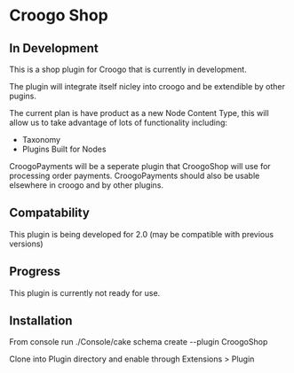 # Croogo Shop 

## In Development

This is a shop plugin for Croogo that is currently in development.

The plugin will integrate itself nicley into croogo and be extendible by other pugins.

The current plan is have product as a new Node Content Type, this will allow us to take advantage of lots of functionality including:

- Taxonomy
- Plugins Built for Nodes

CroogoPayments will be a seperate plugin that CroogoShop will use for processing order payments. CroogoPayments should also be usable elsewhere in croogo and by other plugins. 

## Compatability

This plugin is being developed for 2.0 (may be compatible with previous versions)

## Progress

This plugin is currently not ready for use.

## Installation

From console run ./Console/cake schema create --plugin CroogoShop

Clone into Plugin directory and enable through Extensions > Plugin
